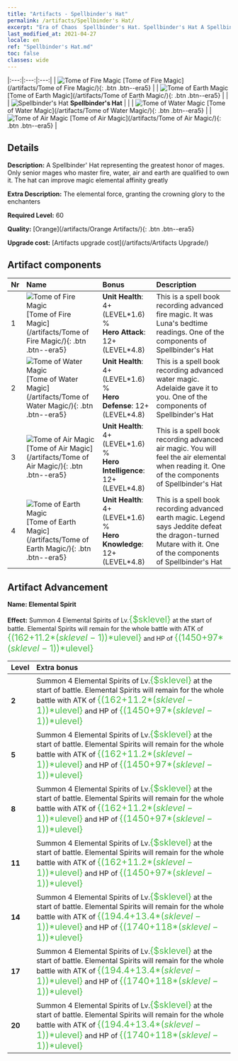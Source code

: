 ```yaml
---
title: "Artifacts - Spellbinder's Hat"
permalink: /artifacts/Spellbinder's Hat/
excerpt: "Era of Chaos  Spellbinder's Hat. Spellbinder's Hat A Spellbinder' Hat representing the greatest honor of mages. Only senior mages who master fire, water, air and earth are qualified to own it. The hat can improve magic elemental affinity greatly"
last_modified_at: 2021-04-27
locale: en
ref: "Spellbinder's Hat.md"
toc: false
classes: wide
---
```


  |:---:|:---:|:---:| 
  | ![Tome of Fire Magic](/images/t/artifact_40461.png) [Tome of Fire Magic](/artifacts/Tome of Fire Magic/){: .btn .btn--era5} |   | ![Tome of Earth Magic](/images/t/artifact_40464.png) [Tome of Earth Magic](/artifacts/Tome of Earth Magic/){: .btn .btn--era5} | 
  |   | ![Spellbinder's Hat](/images/t/icon_artifact_46.png) **Spellbinder's Hat** |  | 
  | ![Tome of Water Magic](/images/t/artifact_40462.png) [Tome of Water Magic](/artifacts/Tome of Water Magic/){: .btn .btn--era5} |   | ![Tome of Air Magic](/images/t/artifact_40463.png) [Tome of Air Magic](/artifacts/Tome of Air Magic/){: .btn .btn--era5} | 


## Details

 **Description:** A Spellbinder' Hat representing the greatest honor of mages. Only senior mages who master fire, water, air and earth are qualified to own it. The hat can improve magic elemental affinity greatly

 **Extra Description:** The elemental force, granting the crowning glory to the enchanters

 **Required Level:** 60

 **Quality:** [Orange](/artifacts/Orange Artifacts/){: .btn .btn--era5}

 **Upgrade cost:** [Artifacts upgrade cost](/artifacts/Artifacts Upgrade/)



## Artifact components

  | Nr |    Name    |   Bonus | Description | 
  |:---|:-----------|:--------|:------------| 
  | 1 | ![Tome of Fire Magic](/images/t/artifact_40461.png) [Tome of Fire Magic](/artifacts/Tome of Fire Magic/){: .btn .btn--era5} | **Unit Health**: 4+(LEVEL\*1.6) %<br/>**Hero Attack**: 12+(LEVEL\*4.8) | This is a spell book recording advanced fire magic. It was Luna's bedtime readings. One of the components of Spellbinder's Hat | 
  | 2 | ![Tome of Water Magic](/images/t/artifact_40462.png) [Tome of Water Magic](/artifacts/Tome of Water Magic/){: .btn .btn--era5} | **Unit Health**: 4+(LEVEL\*1.6) %<br/>**Hero Defense**: 12+(LEVEL\*4.8) | This is a spell book recording advanced water magic. Adelaide gave it to you. One of the components of Spellbinder's Hat | 
  | 3 | ![Tome of Air Magic](/images/t/artifact_40463.png) [Tome of Air Magic](/artifacts/Tome of Air Magic/){: .btn .btn--era5} | **Unit Health**: 4+(LEVEL\*1.6) %<br/>**Hero Intelligence**: 12+(LEVEL\*4.8) | This is a spell book recording advanced air magic. You will feel the air elemental when reading it. One of the components of Spellbinder's Hat | 
  | 4 | ![Tome of Earth Magic](/images/t/artifact_40464.png) [Tome of Earth Magic](/artifacts/Tome of Earth Magic/){: .btn .btn--era5} | **Unit Health**: 4+(LEVEL\*1.6) %<br/>**Hero Knowledge**: 12+(LEVEL\*4.8) | This is a spell book recording advanced earth magic. Legend says Jeddite defeat the dragon-turned Mutare with it. One of the components of Spellbinder's Hat | 


## Artifact Advancement

 **Name: Elemental Spirit**

 **Effect:** Summon 4 Elemental Spirits of Lv.<span style="color: #48b946;font-size:20px">{$sklevel}</span> at the start of battle. Elemental Spirits will remain for the whole battle with ATK of <span style="color: #48b946;font-size:20px">{(162+11.2*($sklevel-1))*$ulevel}</span> and HP of <span style="color: #48b946;font-size:20px">{(1450+97*($sklevel-1))*$ulevel}</span>

  |  Level  |    Extra bonus  | 
  |:--------|:----------------| 
  | **2** | Summon 4 Elemental Spirits of Lv.<span style="color: #48b946;font-size:20px">{$sklevel}</span> at the start of battle. Elemental Spirits will remain for the whole battle with ATK of <span style="color: #48b946;font-size:20px">{(162+11.2*($sklevel-1))*$ulevel}</span> and HP of <span style="color: #48b946;font-size:20px">{(1450+97*($sklevel-1))*$ulevel}</span> | 
  | **5** | Summon 4 Elemental Spirits of Lv.<span style="color: #48b946;font-size:20px">{$sklevel}</span> at the start of battle. Elemental Spirits will remain for the whole battle with ATK of <span style="color: #48b946;font-size:20px">{(162+11.2*($sklevel-1))*$ulevel}</span> and HP of <span style="color: #48b946;font-size:20px">{(1450+97*($sklevel-1))*$ulevel}</span> | 
  | **8** | Summon 4 Elemental Spirits of Lv.<span style="color: #48b946;font-size:20px">{$sklevel}</span> at the start of battle. Elemental Spirits will remain for the whole battle with ATK of <span style="color: #48b946;font-size:20px">{(162+11.2*($sklevel-1))*$ulevel}</span> and HP of <span style="color: #48b946;font-size:20px">{(1450+97*($sklevel-1))*$ulevel}</span> | 
  | **11** | Summon 4 Elemental Spirits of Lv.<span style="color: #48b946;font-size:20px">{$sklevel}</span> at the start of battle. Elemental Spirits will remain for the whole battle with ATK of <span style="color: #48b946;font-size:20px">{(162+11.2*($sklevel-1))*$ulevel}</span> and HP of <span style="color: #48b946;font-size:20px">{(1450+97*($sklevel-1))*$ulevel}</span> | 
  | **14** | Summon 4 Elemental Spirits of Lv.<span style="color: #48b946;font-size:20px">{$sklevel}</span> at the start of battle. Elemental Spirits will remain for the whole battle with ATK of <span style="color: #48b946;font-size:20px">{(194.4+13.4*($sklevel-1))*$ulevel}</span> and HP of <span style="color: #48b946;font-size:20px">{(1740+118*($sklevel-1))*$ulevel}</span> | 
  | **17** | Summon 4 Elemental Spirits of Lv.<span style="color: #48b946;font-size:20px">{$sklevel}</span> at the start of battle. Elemental Spirits will remain for the whole battle with ATK of <span style="color: #48b946;font-size:20px">{(194.4+13.4*($sklevel-1))*$ulevel}</span> and HP of <span style="color: #48b946;font-size:20px">{(1740+118*($sklevel-1))*$ulevel}</span> | 
  | **20** | Summon 4 Elemental Spirits of Lv.<span style="color: #48b946;font-size:20px">{$sklevel}</span> at the start of battle. Elemental Spirits will remain for the whole battle with ATK of <span style="color: #48b946;font-size:20px">{(194.4+13.4*($sklevel-1))*$ulevel}</span> and HP of <span style="color: #48b946;font-size:20px">{(1740+118*($sklevel-1))*$ulevel}</span> | 
